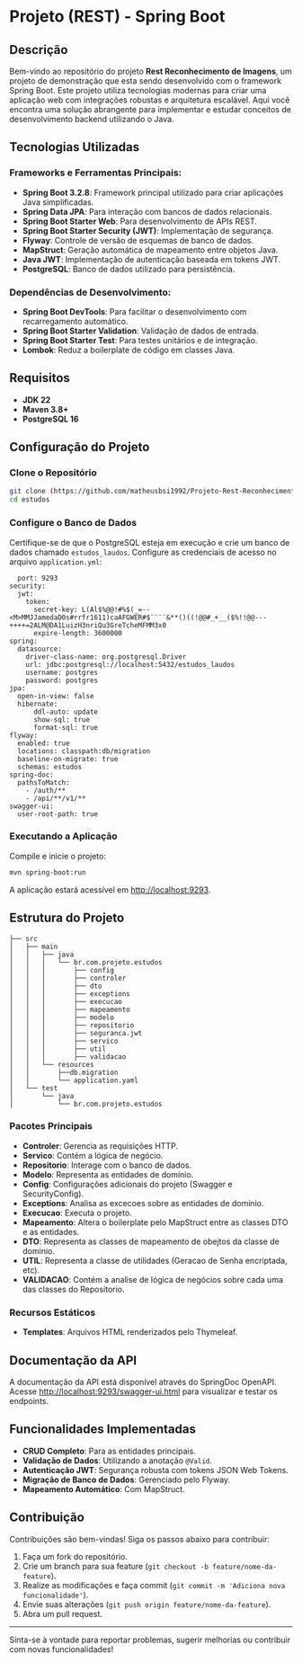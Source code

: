 # Projeto (REST) - Spring Boot

## Descrição
Bem-vindo ao repositório do projeto **Rest Reconhecimento de Imagens**, um projeto de demonstração que esta sendo desenvolvido com o framework Spring Boot. Este projeto utiliza tecnologias modernas para criar uma aplicação web com integrações robustas e arquitetura escalável. Aqui você encontra uma solução abrangente para implementar e estudar conceitos de desenvolvimento backend utilizando o Java.

## Tecnologias Utilizadas

### Frameworks e Ferramentas Principais:
- **Spring Boot 3.2.8**: Framework principal utilizado para criar aplicações Java simplificadas.
- **Spring Data JPA**: Para interação com bancos de dados relacionais.
- **Spring Boot Starter Web**: Para desenvolvimento de APIs REST.
- **Spring Boot Starter Security (JWT)**: Implementação de segurança.
- **Flyway**: Controle de versão de esquemas de banco de dados.
- **MapStruct**: Geração automática de mapeamento entre objetos Java.
- **Java JWT**: Implementação de autenticação baseada em tokens JWT.
- **PostgreSQL**: Banco de dados utilizado para persistência.

### Dependências de Desenvolvimento:
- **Spring Boot DevTools**: Para facilitar o desenvolvimento com recarregamento automático.
- **Spring Boot Starter Validation**: Validação de dados de entrada.
- **Spring Boot Starter Test**: Para testes unitários e de integração.
- **Lombok**: Reduz a boilerplate de código em classes Java.

## Requisitos

- **JDK 22**
- **Maven 3.8+**
- **PostgreSQL 16**

## Configuração do Projeto

### Clone o Repositório
```bash
git clone (https://github.com/matheusbsi1992/Projeto-Rest-Reconhecimento-Imagens).git
cd estudos
```

### Configure o Banco de Dados
Certifique-se de que o PostgreSQL esteja em execução e crie um banco de dados chamado `estudos_laudos`. Configure as credenciais de acesso no arquivo `application.yml`:

```propertiesserver:
  port: 9293
security:
  jwt:
    token:
      secret-key: L(Al$%@@!#%$(_=--<M>MMJJamedaD0s#rrfr1611)caAFGWER#$¨¨¨¨&**()((!@@#_+__($%!!@@---++++=2ALM@DA1LuizH3nriQu3GreTcheMFMM3x0
      expire-length: 3600000
spring:
  datasource:
    driver-class-name: org.postgresql.Driver
    url: jdbc:postgresql://localhost:5432/estudos_laudos
    username: postgres
    password: postgres
jpa:
  open-in-view: false
  hibernate:
      ddl-auto: update
      show-sql: true
      format-sql: true
flyway:
  enabled: true
  locations: classpath:db/migration
  baseline-on-migrate: true
  schemas: estudos
spring-doc:
  pathsToMatch:
    - /auth/**
    - /api/**/v1/**
swagger-ui:
  user-root-path: true
```

### Executando a Aplicação
Compile e inicie o projeto:

```bash
mvn spring-boot:run
```

A aplicação estará acessível em [http://localhost:9293](http://localhost:9293).

## Estrutura do Projeto

```
├── src
│   ├── main
│   │   ├── java
│   │   │   └── br.com.projeto.estudos
│   │   │       ├── config
│   │   │       ├── controler
│   │   │       ├── dto
│   │   │       ├── exceptions
│   │   │       ├── execucao
│   │   │       ├── mapeamento
│   │   │       ├── modelo
│   │   │       ├── repositorio
│   │   │       ├── seguranca.jwt
│   │   │       ├── servico
│   │   │       ├── util
│   │   │       ├── validacao
│   │   └── resources
│   │       ├──db.migration
│   │       └── application.yaml
│   └── test
│       └── java
│           └── br.com.projeto.estudos
```

### Pacotes Principais
- **Controler**: Gerencia as requisições HTTP.
- **Servico**: Contém a lógica de negócio.
- **Repositorio**: Interage com o banco de dados.
- **Modelo**: Representa as entidades de domínio.
- **Config**: Configurações adicionais do projeto (Swagger e SecurityConfig).
- **Exceptions**: Analisa as excecoes sobre as entidades de domínio.
- **Execucao**: Executa o projeto.
- **Mapeamento**: Altera o boilerplate pelo MapStruct entre as classes DTO e as entidades.
- **DTO**: Representa as classes de mapeamento de obejtos da classe de dominio.
- **UTIL**: Representa a classe de utilidades (Geracao de Senha encriptada, etc).
- **VALIDACAO**: Contém a analise de lógica de negócios sobre cada uma das classes do Repositorio.
### Recursos Estáticos
- **Templates**: Arquivos HTML renderizados pelo Thymeleaf.

## Documentação da API
A documentação da API está disponível através do SpringDoc OpenAPI. Acesse [http://localhost:9293/swagger-ui.html](http://localhost:9293/swagger-ui.html) para visualizar e testar os endpoints.

## Funcionalidades Implementadas

- **CRUD Completo**: Para as entidades principais.
- **Validação de Dados**: Utilizando a anotação `@Valid`.
- **Autenticação JWT**: Segurança robusta com tokens JSON Web Tokens.
- **Migração de Banco de Dados**: Gerenciado pelo Flyway.
- **Mapeamento Automático**: Com MapStruct.

## Contribuição
Contribuições são bem-vindas! Siga os passos abaixo para contribuir:
1. Faça um fork do repositório.
2. Crie um branch para sua feature (`git checkout -b feature/nome-da-feature`).
3. Realize as modificações e faça commit (`git commit -m 'Adiciona nova funcionalidade'`).
4. Envie suas alterações (`git push origin feature/nome-da-feature`).
5. Abra um pull request.

---

Sinta-se à vontade para reportar problemas, sugerir melhorias ou contribuir com novas funcionalidades!

